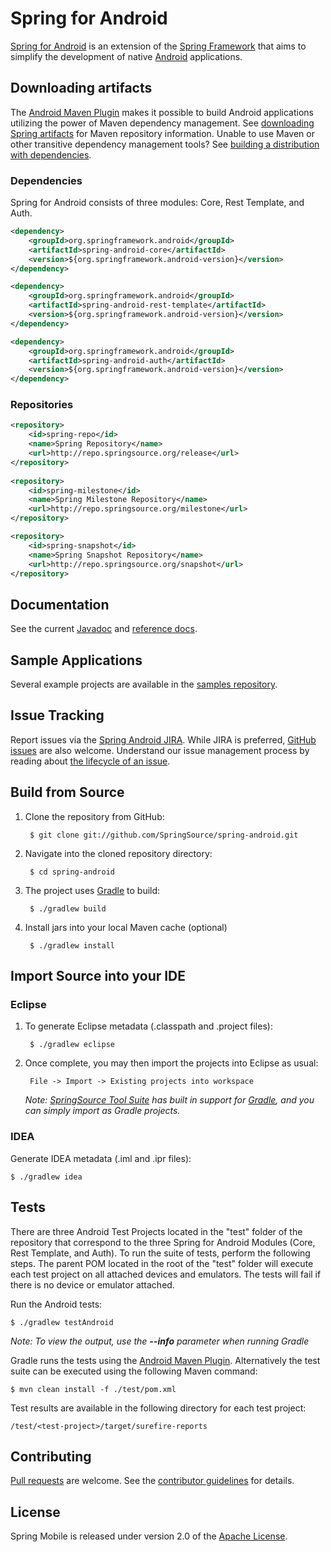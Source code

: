 # Spring for Android

[Spring for Android] is an extension of the [Spring Framework] that aims to simplify the development of native [Android] applications.


## Downloading artifacts

The [Android Maven Plugin] makes it possible to build Android applications utilizing the power of Maven dependency management. See [downloading Spring artifacts] for Maven repository information. Unable to use Maven or other transitive dependency management tools? See [building a distribution with dependencies].


### Dependencies

Spring for Android consists of three modules: Core, Rest Template, and Auth.

```xml
<dependency>
    <groupId>org.springframework.android</groupId>
    <artifactId>spring-android-core</artifactId>
    <version>${org.springframework.android-version}</version>
</dependency>

<dependency>
    <groupId>org.springframework.android</groupId>
    <artifactId>spring-android-rest-template</artifactId>
    <version>${org.springframework.android-version}</version>
</dependency>

<dependency>
    <groupId>org.springframework.android</groupId>
    <artifactId>spring-android-auth</artifactId>
    <version>${org.springframework.android-version}</version>
</dependency>
```

### Repositories

```xml
<repository>
	<id>spring-repo</id>
	<name>Spring Repository</name>
	<url>http://repo.springsource.org/release</url>
</repository>	
	
<repository>
	<id>spring-milestone</id>
	<name>Spring Milestone Repository</name>
	<url>http://repo.springsource.org/milestone</url>
</repository>

<repository>
	<id>spring-snapshot</id>
	<name>Spring Snapshot Repository</name>
	<url>http://repo.springsource.org/snapshot</url>
</repository>
```

## Documentation

See the current [Javadoc] and [reference docs].


## Sample Applications

Several example projects are available in the [samples repository].


## Issue Tracking

Report issues via the [Spring Android JIRA]. While JIRA is preferred, [GitHub issues] are also welcome. Understand our issue management process by reading about [the lifecycle of an issue].


## Build from Source

1. Clone the repository from GitHub:

		$ git clone git://github.com/SpringSource/spring-android.git

2. Navigate into the cloned repository directory:

		$ cd spring-android

3. The project uses [Gradle] to build:

		$ ./gradlew build
		
4. Install jars into your local Maven cache (optional)

		$ ./gradlew install


## Import Source into your IDE

### Eclipse

1. To generate Eclipse metadata (.classpath and .project files):

		$ ./gradlew eclipse

2. Once complete, you may then import the projects into Eclipse as usual:

		File -> Import -> Existing projects into workspace

	_Note: [SpringSource Tool Suite] has built in support for [Gradle], and you can simply import as Gradle projects._

### IDEA

Generate IDEA metadata (.iml and .ipr files):

	$ ./gradlew idea


## Tests

There are three Android Test Projects located in the "test" folder of the repository that correspond to the three Spring for Android Modules (Core, Rest Template, and Auth). To run the suite of tests, perform the following steps. The parent POM located in the root of the "test" folder will execute each test project on all attached devices and emulators. The tests will fail if there is no device or emulator attached.

Run the Android tests:

	$ ./gradlew testAndroid
		
_Note: To view the output, use the **--info** parameter when running Gradle_

Gradle runs the tests using the [Android Maven Plugin]. Alternatively the test suite can be executed using the following Maven command:
	
	$ mvn clean install -f ./test/pom.xml

Test results are available in the following directory for each test project:

	/test/<test-project>/target/surefire-reports


## Contributing

[Pull requests] are welcome. See the [contributor guidelines] for details.


## License

Spring Mobile is released under version 2.0 of the [Apache License](http://www.apache.org/licenses/LICENSE-2.0).


[Spring for Android]: http://www.springsource.org/spring-android
[Spring Framework]: http://www.springsource.org/spring-framework
[Android]: http://developer.android.com/index.html
[Android Maven Plugin]: http://code.google.com/p/maven-android-plugin
[downloading Spring artifacts]: https://github.com/SpringSource/spring-framework/wiki/Downloading-Spring-artifacts
[building a distribution with dependencies]: https://github.com/SpringSource/spring-framework/wiki/Building-a-distribution-with-dependencies
[Javadoc]: http://static.springsource.org/spring-android/docs/1.0.x/api/
[reference docs]: http://static.springsource.org/spring-android/docs/1.0.x/reference/html/
[samples repository]: https://github.com/SpringSource/spring-android-samples
[Spring Android JIRA]: http://jira.springsource.org/browse/ANDROID
[GitHub issues]: https://github.com/SpringSource/spring-android/issues?direction=desc&sort=created&state=open
[the lifecycle of an issue]: https://github.com/cbeams/spring-framework/wiki/The-Lifecycle-of-an-Issue
[Gradle]: http://gradle.org
[SpringSource Tool Suite]: http://www.springsource.com/developer/sts
[Pull requests]: http://help.github.com/send-pull-requests
[contributor guidelines]: https://github.com/SpringSource/spring-android/wiki/Contributor-Guidelines



